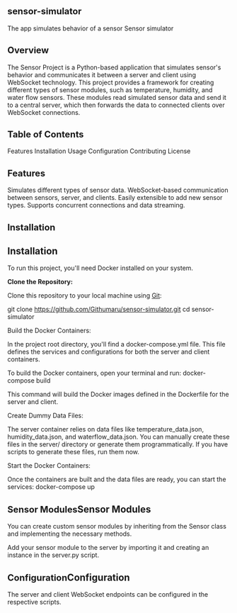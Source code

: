 ## <span style="font-size:20px;">sensor-simulator</span>
The app simulates behavior of a sensor
Sensor simulator

## <span style="font-size:20px;">Overview</span>
The Sensor Project is a Python-based application that simulates sensor's behavior and communicates it between a server and client using WebSocket technology. 
This project provides a framework for creating different types of sensor modules, such as temperature, humidity, and water flow sensors. These modules read simulated sensor data and send it to a central 
server, which then forwards the data to connected clients over WebSocket connections.

## <span style="font-size:20px;">Table of Contents</span>
Features
Installation
Usage
Configuration
Contributing
License

## <span style="font-size:20px;">Features</span>
Simulates different types of sensor data.
WebSocket-based communication between sensors, server, and clients.
Easily extensible to add new sensor types.
Supports concurrent connections and data streaming.

## <span style="font-size:20px;">Installation</span>
## Installation

To run this project, you'll need Docker installed on your system.

**Clone the Repository:**

Clone this repository to your local machine using [Git](https://git-scm.com/):

git clone https://github.com/Githumaru/sensor-simulator.git
cd sensor-simulator

Build the Docker Containers:

In the project root directory, you'll find a docker-compose.yml file. This file defines the services and configurations for both the server and client containers.

To build the Docker containers, open your terminal and run:
docker-compose build

This command will build the Docker images defined in the Dockerfile for the server and client.

Create Dummy Data Files:

The server container relies on data files like temperature_data.json, humidity_data.json, and waterflow_data.json. You can manually create these files in the server/ directory or generate them programmatically. If you have scripts to generate these files, run them now.

Start the Docker Containers:

Once the containers are built and the data files are ready, you can start the services:
docker-compose up

## <span style="font-size:20px;">Sensor Modules</span>Sensor Modules
You can create custom sensor modules by inheriting from the Sensor class and implementing the necessary methods.

Add your sensor module to the server by importing it and creating an instance in the server.py script.

## <span style="font-size:20px;">Configuration</span>Configuration
The server and client WebSocket endpoints can be configured in the respective scripts.
